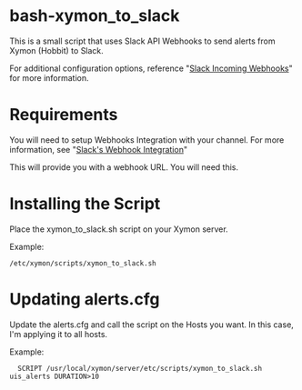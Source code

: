 # bash-xymon_to_slack
This is a small script that uses Slack API Webhooks to send alerts from Xymon (Hobbit) to Slack.

For additional configuration options, reference "[Slack Incoming Webhooks](https://api.slack.com/incoming-webhooks)" for more information.

# Requirements
You will need to setup Webhooks Integration with your channel. 
For more information, see "[Slack's Webhook Integration](https://nordstrom.slack.com/apps/new/A0F7XDUAZ-incoming-webhooks)"

This will provide you with a webhook URL. You will need this.

# Installing the Script
Place the xymon_to_slack.sh script on your Xymon server.

Example: 
```
/etc/xymon/scripts/xymon_to_slack.sh
```

# Updating alerts.cfg
Update the alerts.cfg and call the script on the Hosts you want. In this case, I'm applying it to all hosts.

Example:
```HOST=*
  SCRIPT /usr/local/xymon/server/etc/scripts/xymon_to_slack.sh uis_alerts DURATION>10
```
